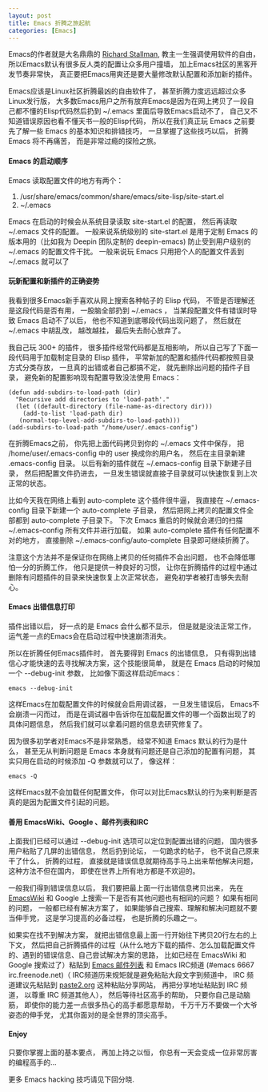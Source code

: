 ```yaml
---
layout: post
title: Emacs 折腾之旅起航
categories: [Emacs]
---
```


Emacs的作者就是大名鼎鼎的 [Richard Stallman](https://zh.wikipedia.org/wiki/%E7%90%86%E6%9F%A5%E5%BE%B7%C2%B7%E6%96%AF%E6%89%98%E6%9B%BC), 教主一生强调使用软件的自由， 所以Emacs默认有很多反人类的配置让众多用户撞墙， 加上Emacs社区的黑客开发节奏非常快， 真正要把Emacs用爽还是要大量修改默认配置和添加新的插件。

Emacs应该是Linux社区折腾最凶的自由软件了， 甚至折腾力度远远超过众多Linux发行版， 大多数Emacs用户之所有放弃Emacs是因为在网上拷贝了一段自己都不懂的Elisp代码然后扔到 ~/.emacs 里面后导致Emacs启动不了， 自己又不知道错误原因也看不懂天书一般的Elisp代码， 所以在我们真正玩 Emacs 之前要先了解一些 Emacs 的基本知识和排错技巧， 一旦掌握了这些技巧以后， 折腾 Emacs 将不再痛苦， 而是非常过瘾的探险之旅。

#### Emacs 的启动顺序
Emacs 读取配置文件的地方有两个：
1. /usr/share/emacs/common/share/emacs/site-lisp/site-start.el
2. ~/.emacs

Emacs 在启动的时候会从系统目录读取 site-start.el 的配置， 然后再读取 ~/.emacs 文件的配置。
一般来说系统级别的 site-start.el 是用于定制 Emacs 的版本用的（比如我为 Deepin 团队定制的 deepin-emacs) 防止受到用户级别的 ~/.emacs 的配置文件干扰。
一般来说玩 Emacs 只用把个人的配置文件丢到 ~/.emacs 就可以了

#### 玩新配置和新插件的正确姿势
我看到很多Emacs新手喜欢从网上搜索各种帖子的 Elisp 代码， 不管是否理解还是这段代码是否有用， 一股脑全部扔到 ~/.emacs ， 当某段配置文件有错误时导致 Emacs 启动不了以后， 他也不知道到底哪段代码出现问题了， 然后就在 ~/.emacs 中胡乱改， 越改越挂， 最后失去耐心放弃了。

我自己玩 300+ 的插件， 很多插件经常代码都是互相影响， 所以自己写了下面一段代码用于加载制定目录的 Elisp 插件， 平常新加的配置和插件代码都按照目录方式分类存放， 一旦真的出错或者自己都搞不定， 就先删除出问题的插件子目录， 避免新的配置影响现有配置导致没法使用 Emacs：

```elisp
(defun add-subdirs-to-load-path (dir)
  "Recursive add directories to 'load-path'."
  (let ((default-directory (file-name-as-directory dir)))
    (add-to-list 'load-path dir)
   (normal-top-level-add-subdirs-to-load-path)))
(add-subdirs-to-load-path "/home/user/.emacs-config")
```

在折腾Emacs之前， 你先把上面代码拷贝到你的 ~/.emacs 文件中保存， 把 /home/user/.emacs-config 中的 user 换成你的用户名， 然后在主目录新建 .emacs-config 目录。
以后有新的插件就在 ~/.emacs-config 目录下新建子目录， 然后把配置文件扔进去， 一旦发生错误就直接子目录就可以快速恢复到上次正常的状态。

比如今天我在网络上看到 auto-complete 这个插件很牛逼， 我直接在 ~/.emacs-config 目录下新建一个 auto-complete 子目录， 然后把网上拷贝的配置文件全部都到 auto-complete 子目录下。
下次 Emacs 重启的时候就会递归的扫描 ~/.emacs-config 所有文件并进行加载， 如果 auto-complete 插件有任何配置不对的地方， 直接删除 ~/.emacs-config/auto-complete 目录即可继续折腾了。

注意这个方法并不是保证你在网络上拷贝的任何插件不会出问题， 也不会降低哪怕一分的折腾工作， 他只是提供一种良好的习惯， 让你在折腾插件的过程中通过删除有问题插件的目录来快速恢复上次正常状态， 避免初学者被打击够失去耐心。

#### Emacs 出错信息打印
插件出错以后， 好一点的是 Emacs 会什么都不显示， 但是就是没法正常工作， 运气差一点的Emacs会在启动过程中快速崩溃消失。

所以在折腾任何Emacs插件时， 首先要得到 Emacs 的出错信息， 只有得到出错信心才能快速的去寻找解决方案，这个技能很简单， 就是在 Emacs 启动的时候加一个  --debug-init 参数， 比如像下面这样启动Emacs：

`emacs --debug-init`

这样Emacs在加载配置文件的时候就会启用调试器， 一旦发生错误后， Emacs不会崩溃一闪而过， 而是在调试器中告诉你在加载配置文件的哪一个函数出现了的具体问题信息， 然后我们就可以拿着问题的信息去研究修复了。

因为很多初学者对Emacs不是非常熟悉， 经常不知道 Emacs 默认的行为是什么， 甚至无从判断问题是 Emacs 本身就有问题还是自己添加的配置有问题， 其实只用在启动的时候添加 -Q 参数就可以了， 像这样：

`emacs -Q`

这样Emacs就不会加载任何配置文件， 你可以对比Emacs默认的行为来判断是否真的是因为配置文件引起的问题。

#### 善用 EmacsWiki、Google 、邮件列表和IRC
上面我们已经可以通过 --debug-init 选项可以定位到配置出错的问题， 国内很多用户粘贴了几屏的出错信息， 然后扔到论坛， 一句跪求的帖子， 也不说自己原来干了什么， 折腾的过程， 直接就是错误信息就期待高手马上出来帮他解决问题， 这种方法不但在国内， 即使在世界上所有地方都是不欢迎的。

一般我们得到错误信息以后， 我们要把最上面一行出错信息拷贝出来， 先在 [EmacsWiki](http://www.emacswiki.org) 和 Google 上搜索一下是否有其他问题也有相同的问题？ 如果有相同的问题， 一般都已经有解决方案了， 如果能够自己搜索、理解和解决问题就不要当伸手党， 这是学习提高的必备过程， 也是折腾的乐趣之一。

如果实在找不到解决方案， 就把出错信息最上面一行开始往下拷贝20行左右的上下文， 然后把自己折腾插件的过程（从什么地方下载的插件、怎么加载配置文件的、遇到的错误信息、自己尝试解决方案的思路， 比如已经在 EmacsWiki 和 Google 搜索过了）粘贴到 [Emacs 邮件列表](https://lists.gnu.org/mailman/listinfo/help-gnu-emacs) 和 Emacs IRC频道 (#emacs 6667 irc.freenode.net)（ IRC频道历来规矩就是避免粘贴大段文字到频道中， IRC 频道建议先粘贴到 [paste2.org](http://paste2.org/) 这种粘贴分享网站， 再把分享地址粘贴到 IRC 频道， 以尊重 IRC 频道其他人）， 然后等待社区高手的帮助， 只要你自己是动脑筋， 即使你的能力差一点很多热心的高手都愿意帮助， 千万千万不要做一个大爷姿态的伸手党， 尤其你面对的是全世界的顶尖高手。

#### Enjoy
只要你掌握上面的基本要点， 再加上持之以恒， 你总有一天会变成一位非常厉害的编程高手的...

更多 Emacs hacking 技巧请见下回分晓.
